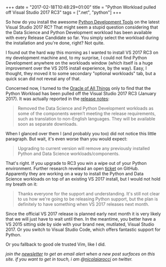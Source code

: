 +++
date = "2017-02-18T10:48:29+01:00"
title = "Python Workload pulled off Visual Studio 2017 RC3"
tags = [".net", "python"]
+++

So how do you install the awesome [Python Development Tools][1] on the latest
Visual Studio 2017 RC? That might seem a stupid question considering that the
Data Science and Python Development workload has been available with every
Release Candidate so far. You simply select the workload during the
installation and you're done, right? Not quite. 

I found out the hard way this morning as I wanted to install VS 2017 RC3 on my
development machine and, to my surprise, I could not find Python Development
anywhere on the workloads window (which itself is a huge improvement over the
VS 2015 install experience, by the way). Easy, I thought, they moved it to some
secondary "optional workloads" tab, but a quick scan did not reveal any of
that.

Concerned now, I turned to the [Oracle of All Things][2] only to find that the
Python Workload has been pulled off the Visual Studio 2017 RC3 (January 2017).
It was actually reported in the [release notes][3]:

> Removed the Data Science and Python Development workloads as some of the
> components weren’t meeting the release requirements, such as translation to
> non-English languages. They will be available soon as separate downloads. 

When I glanced over them I (and probably you too) did not notice this little
paragraph. But wait, it's even worse than you would expect:

> Upgrading to current version will remove any previously installed Python and
> Data Science workloads/components.

That's right. If you upgrade to RC3 you win a wipe out of your Python
environment. Further research revelead an open [ticket][4] on GitHub.
Apparently they are working on a way to install the Python and Data Science
workloads on top of an existing VS 2017 install, but I would not hold my breath
on it:

> Thanks everyone for the support and understanding. It's still not clear to us
> how we're going to be releasing Python support, but the plan is definitely to
> have something when VS 2017 releases next month. 

Since the official VS 2017 release is planned early next month it is very
likely that we will just have to wait until then. In the meantime, you better
have a VS 2015 sitting side by side with your brand new, mutilated, Visual
Studio 2017. Or you switch to Visual Studio Code, which offers fantastic
support for Python. 

Or you fallback to good ole trusted Vim, like I did.

*join the [newsletter][nl] to get an email alert when a new post surfaces on
this site. if you want to get in touch, i am @[nicolaiarocci][tw] on twitter.*

[1]: https://www.visualstudio.com/vs/python/
[2]: https://www.google.com/?gfe_rd=cr&ei=Lh2oWNCJENCv8wfrtaqYDA&gws_rd=cr#q=python+tools+visual+studio+2017+rc3
[3]: https://www.visualstudio.com/en-us/news/releasenotes/vs2017-relnotes
[4]: https://github.com/Microsoft/PTVS/issues/2099


[tw]: http://twitter.com/nicolaiarocci
[nl]: http://eepurl.com/b-_Pzz

